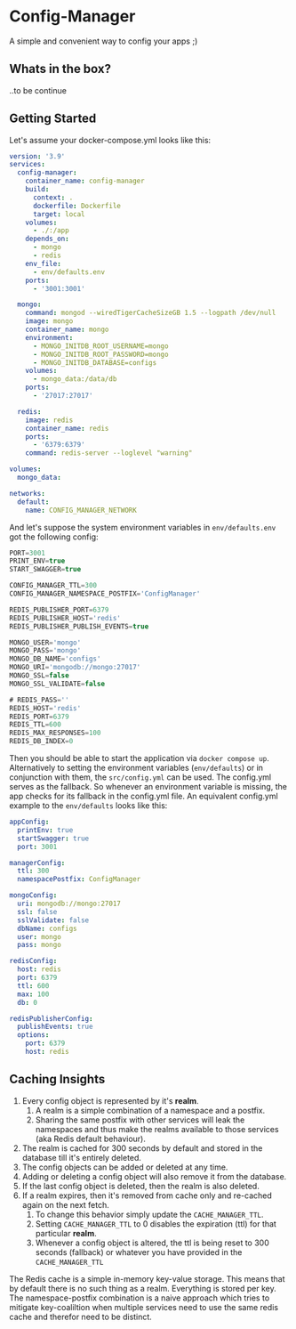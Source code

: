 
# Config-Manager

A simple and convenient way to config your apps ;)

## Whats in the box?

..to be continue

## Getting Started

Let's assume your docker-compose.yml looks like this:

```yml
version: '3.9'
services:
  config-manager:
    container_name: config-manager
    build:
      context: .
      dockerfile: Dockerfile
      target: local
    volumes:
      - ./:/app
    depends_on:
      - mongo
      - redis
    env_file:
      - env/defaults.env
    ports:
      - '3001:3001'

  mongo:
    command: mongod --wiredTigerCacheSizeGB 1.5 --logpath /dev/null
    image: mongo
    container_name: mongo
    environment:
      - MONGO_INITDB_ROOT_USERNAME=mongo
      - MONGO_INITDB_ROOT_PASSWORD=mongo
      - MONGO_INITDB_DATABASE=configs
    volumes:
      - mongo_data:/data/db
    ports:
      - '27017:27017'

  redis:
    image: redis
    container_name: redis
    ports:
      - '6379:6379'
    command: redis-server --loglevel "warning"

volumes:
  mongo_data:

networks:
  default:
    name: CONFIG_MANAGER_NETWORK
```

And let's suppose the system environment variables in `env/defaults.env` got the following config:

``` ts
PORT=3001
PRINT_ENV=true
START_SWAGGER=true

CONFIG_MANAGER_TTL=300
CONFIG_MANAGER_NAMESPACE_POSTFIX='ConfigManager'

REDIS_PUBLISHER_PORT=6379
REDIS_PUBLISHER_HOST='redis'
REDIS_PUBLISHER_PUBLISH_EVENTS=true

MONGO_USER='mongo'
MONGO_PASS='mongo'
MONGO_DB_NAME='configs'
MONGO_URI='mongodb://mongo:27017'
MONGO_SSL=false
MONGO_SSL_VALIDATE=false

# REDIS_PASS=''
REDIS_HOST='redis'
REDIS_PORT=6379
REDIS_TTL=600
REDIS_MAX_RESPONSES=100
REDIS_DB_INDEX=0
```

Then you should be able to start the application via `docker compose up`.
Alternatively to setting the environment variables (`env/defaults`) or in conjunction with them,
the `src/config.yml` can be used. The config.yml serves as the fallback.
So whenever an environment variable is missing, the app checks for its fallback in the config.yml file.
An equivalent config.yml example to the `env/defaults` looks like this:

``` yml
appConfig:
  printEnv: true
  startSwagger: true
  port: 3001

managerConfig:
  ttl: 300
  namespacePostfix: ConfigManager

mongoConfig:
  uri: mongodb://mongo:27017
  ssl: false
  sslValidate: false
  dbName: configs
  user: mongo
  pass: mongo

redisConfig:
  host: redis
  port: 6379
  ttl: 600
  max: 100
  db: 0

redisPublisherConfig: 
  publishEvents: true
  options:
    port: 6379
    host: redis
```

## Caching Insights

1. Every config object is represented by it's **realm**.
   1. A realm is a simple combination of a namespace and a postfix.
   2. Sharing the same postfix with other services will leak the namespaces and thus make the realms available to those services (aka Redis default behaviour). 
2. The realm is cached for 300 seconds by default and stored in the database till it's entirely deleted. 
3. The config objects can be added or deleted at any time. 
4. Adding or deleting a config object will also remove it from the database. 
5. If the last config object is deleted, then the realm is also deleted. 
6. If a realm expires, then it's removed from cache only and re-cached again on the next fetch. 
   1. To change this behavior simply update the `CACHE_MANAGER_TTL`. 
   2. Setting `CACHE_MANAGER_TTL` to 0 disables the expiration (ttl) for that particular **realm**. 
   3. Whenever a config object is altered, the ttl is being reset to 300 seconds (fallback) or whatever you have provided in the `CACHE_MANAGER_TTL` 
 
  The Redis cache is a simple in-memory key-value storage. This means that by default there is no such thing as a realm. Everything is stored per key. The namespace-postfix combination is a naive approach which tries to mitigate key-coaliltion when multiple services need to use the same redis cache and therefor need to be distinct.
